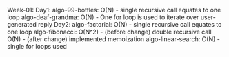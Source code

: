 Week-01:
    Day1:
        algo-99-bottles:
            O(N) - single recursive call equates to one loop
        algo-deaf-grandma:
            O(N) - One for loop is used to iterate over user-generated reply
    Day2:
        algo-factorial:
            O(N) - single recursive call equates to one loop
        algo-fibonacci:
            O(N^2) - (before change) double recursive call
            O(N) - (after change) implemented memoization
        algo-linear-search:
            O(N) - single for loops used